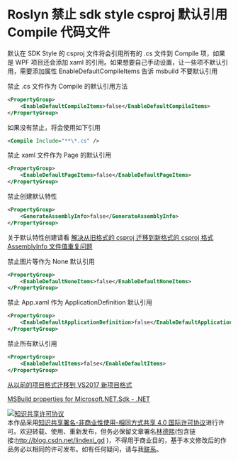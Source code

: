 # Roslyn 禁止 sdk style csproj 默认引用 Compile 代码文件

默认在 SDK Style 的 csproj 文件将会引用所有的 .cs 文件到 Compile 项，如果是 WPF 项目还会添加 xaml 的引用。如果想要自己手动设置，让一些项不默认引用，需要添加属性 EnableDefaultCompileItems 告诉 msbuild 不要默认引用

<!--more-->
<!-- CreateTime:6/18/2020 7:50:18 PM -->



<!-- 标签：Roslyn,MSBuild,编译器 -->

禁止 .cs 文件作为 Compile 的默认引用方法

```xml
<PropertyGroup>
    <EnableDefaultCompileItems>false</EnableDefaultCompileItems>
</PropertyGroup>
```

如果没有禁止，将会使用如下引用

```xml
<Compile Include="**\*.cs" />
```

禁止 xaml 文件作为 Page 的默认引用


```xml
<PropertyGroup>
    <EnableDefaultPageItems>false</EnableDefaultPageItems>
</PropertyGroup>
```

禁止创建默认特性

```xml
<PropertyGroup>
    <GenerateAssemblyInfo>false</GenerateAssemblyInfo>
</PropertyGroup>
```

关于默认特性创建请看 [解决从旧格式的 csproj 迁移到新格式的 csproj 格式 AssemblyInfo 文件值重复问题](https://blog.lindexi.com/post/%E8%A7%A3%E5%86%B3%E4%BB%8E%E6%97%A7%E6%A0%BC%E5%BC%8F%E7%9A%84-csproj-%E8%BF%81%E7%A7%BB%E5%88%B0%E6%96%B0%E6%A0%BC%E5%BC%8F%E7%9A%84-csproj-%E6%A0%BC%E5%BC%8F-AssemblyInfo-%E6%96%87%E4%BB%B6%E5%80%BC%E9%87%8D%E5%A4%8D%E9%97%AE%E9%A2%98.html )

禁止图片等作为 None 默认引用

```xml
<PropertyGroup>
    <EnableDefaultNoneItems>false</EnableDefaultNoneItems>
</PropertyGroup>
```

禁止 App.xaml 作为 ApplicationDefinition 默认引用

```xml
<PropertyGroup>
    <EnableDefaultApplicationDefinition>false</EnableDefaultApplicationDefinition>
</PropertyGroup>
```

禁止所有默认引用

```xml
<PropertyGroup>
    <EnableDefaultItems>false</EnableDefaultItems>
</PropertyGroup>
```

[从以前的项目格式迁移到 VS2017 新项目格式](https://blog.lindexi.com/post/%E4%BB%8E%E4%BB%A5%E5%89%8D%E7%9A%84%E9%A1%B9%E7%9B%AE%E6%A0%BC%E5%BC%8F%E8%BF%81%E7%A7%BB%E5%88%B0-VS2017-%E6%96%B0%E9%A1%B9%E7%9B%AE%E6%A0%BC%E5%BC%8F.html)

[MSBuild properties for Microsoft.NET.Sdk - .NET](https://docs.microsoft.com/en-us/dotnet/core/project-sdk/msbuild-props?WT.mc_id=WD-MVP-5003260 )

<a rel="license" href="http://creativecommons.org/licenses/by-nc-sa/4.0/"><img alt="知识共享许可协议" style="border-width:0" src="https://licensebuttons.net/l/by-nc-sa/4.0/88x31.png" /></a><br />本作品采用<a rel="license" href="http://creativecommons.org/licenses/by-nc-sa/4.0/">知识共享署名-非商业性使用-相同方式共享 4.0 国际许可协议</a>进行许可。欢迎转载、使用、重新发布，但务必保留文章署名[林德熙](http://blog.csdn.net/lindexi_gd)(包含链接:http://blog.csdn.net/lindexi_gd )，不得用于商业目的，基于本文修改后的作品务必以相同的许可发布。如有任何疑问，请与我[联系](mailto:lindexi_gd@163.com)。
